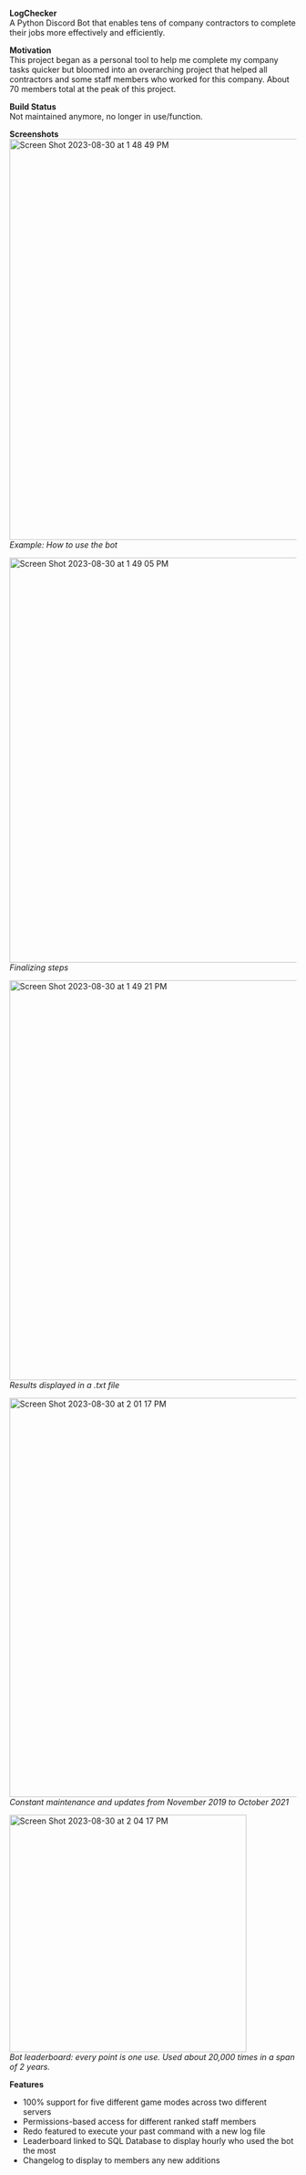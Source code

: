 **LogChecker**<br>
A Python Discord Bot that enables tens of company contractors to complete their jobs more effectively and efficiently.

**Motivation**<br>
This project began as a personal tool to help me complete my company tasks quicker but bloomed into an overarching project that helped all contractors and some staff members who worked for this company. About 70 members total at the peak of this project.

**Build Status**<br>
Not maintained anymore, no longer in use/function. 

**Screenshots**<br>
<img width="703" alt="Screen Shot 2023-08-30 at 1 48 49 PM" src="https://github.com/tuckerbarach/swagbot/assets/52296324/d9326deb-fba7-4c85-b376-324b59d16865"><br>
_Example: How to use the bot_<br>

<img width="710" alt="Screen Shot 2023-08-30 at 1 49 05 PM" src="https://github.com/tuckerbarach/swagbot/assets/52296324/243f722b-d14a-4ecb-b761-8e826cff51be"><br>
_Finalizing steps_<br>

<img width="701" alt="Screen Shot 2023-08-30 at 1 49 21 PM" src="https://github.com/tuckerbarach/swagbot/assets/52296324/40b91783-8823-4882-a268-ea227226ccde"><br>
_Results displayed in a .txt file_<br>

<img width="700" alt="Screen Shot 2023-08-30 at 2 01 17 PM" src="https://github.com/tuckerbarach/swagbot/assets/52296324/803cb931-36f8-4ef4-8a12-52a44e0e1781"><br>
_Constant maintenance and updates from November 2019 to October 2021_<br>

<img width="416" alt="Screen Shot 2023-08-30 at 2 04 17 PM" src="https://github.com/tuckerbarach/swagbot/assets/52296324/fdd99833-947e-4fb1-9717-aac0dadcebda"><br>
_Bot leaderboard: every point is one use. Used about 20,000 times in a span of 2 years._<br>

**Features**<br>
- 100% support for five different game modes across two different servers
- Permissions-based access for different ranked staff members
- Redo featured to execute your past command with a new log file
- Leaderboard linked to SQL Database to display hourly who used the bot the most
- Changelog to display to members any new additions

